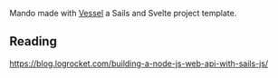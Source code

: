 Mando made with [Vessel](https://github.com/nemo-omen/vessel) a Sails and Svelte project template.


## Reading

https://blog.logrocket.com/building-a-node-js-web-api-with-sails-js/